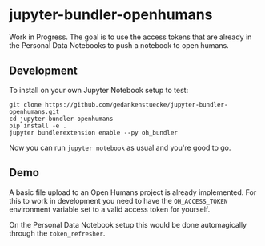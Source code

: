 # jupyter-bundler-openhumans

Work in Progress. The goal is to use the access tokens that are already in
the Personal Data Notebooks to push a notebook to open humans.

## Development
To install on your own Jupyter Notebook setup to test:

```
git clone https://github.com/gedankenstuecke/jupyter-bundler-openhumans.git
cd jupyter-bundler-openhumans
pip install -e .
jupyter bundlerextension enable --py oh_bundler
```

Now you can run `jupyter notebook` as usual and you're good to go.

## Demo
A basic file upload to an Open Humans project is already implemented.
For this to work in development you need to have the `OH_ACCESS_TOKEN`
environment variable set to a valid access token for yourself.

On the Personal Data Notebook setup this would be done automagically through the
`token_refresher`.
